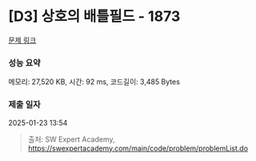 # [D3] 상호의 배틀필드 - 1873 

[문제 링크](https://swexpertacademy.com/main/code/problem/problemDetail.do?contestProbId=AV5LyE7KD2ADFAXc) 

### 성능 요약

메모리: 27,520 KB, 시간: 92 ms, 코드길이: 3,485 Bytes

### 제출 일자

2025-01-23 13:54



> 출처: SW Expert Academy, https://swexpertacademy.com/main/code/problem/problemList.do